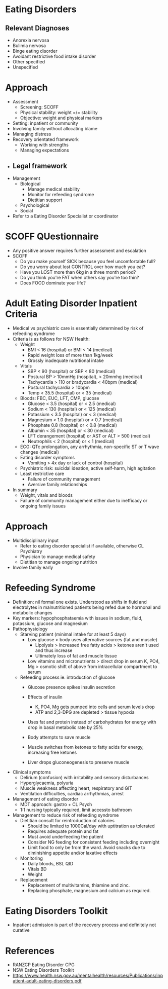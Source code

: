 # Eating Disorders

## Relevant Diagnoses

- Anorexia nervosa
- Bulimia nervosa
- Binge eating disorder
- Avoidant restrictive food intake disorder
- Other specified
- Unspecified

# Approach

- Assessment
  - Screening: SCOFF
  - Physical stability: weight =/= stability
  - Objective: weight and physical markers
- Setting: inpatient or community
- Involving family without allocating blame
- Managing distress
- Recovery orientated framework
  - Working with strengths
  - Managing expectations
- Legal framework
  - 
- Management
  - Biological
    - Manage medical stability
    - Monitor for refeeding syndrome
    - Dietitian support
  - Psychological
  - Social
- Refer to a Eating Disorder Specialist or coordinator

# SCOFF QUestionnaire

- Any positive answer requires further assessment and escalation
- SCOFF
  - Do you make yourself SICK because you feel uncomfortable full?
  - Do you worry about lost CONTROL over how much you eat?
  - Have you LOST more than 6kg in a three month period?
  - Do you think you're FAT when others say you're too thin?
  - Does FOOD dominate your life?

# Adult Eating Disorder Inpatient Criteria

- Medical vs psychiatric care is essentially determined by risk of refeeding syndrome
- Criteria is as follows for NSW Health:
  - Weight
    - BMI < 16 (hospital) or BMI < 14 (medical)
    - Rapid weight loss of more than 1kg/week
    - Grossly inadequate nutritional intake
  - Vitals
    - SBP < 90 (hospital) or SBP < 80 (medical)
    - Postural BP > 10mmHg (hospital), > 20mmhg (medical)
    - Tachycardia > 110 or bradycardia < 40bpm (medical)
    - Postural tachycardia > 10bpm
    - Temp < 35.5 (hospital) or < 35 (medical)
  - Bloods: FBC, EUC, LFT, CMP, glucose
    - Glucose < 3.5 (hospital) or < 2.5 (medical)
    - Sodium < 130 (hospital) or < 125 (medical)
    - Potassium < 3.5 (hospital) or < 3 (medical)
    - Magnesium < 1.0 (hospital) or < 0.7 (medical)
    - Phosphate 0.8 (hospital) or < 0.8 (medical)
    - Albumin < 35 (hospital) or < 30 (medical)
    - LFT derangement (hospital) or AST or ALT > 500 (medical)
    - Neutrophils < 2 (hospital) or < 1 (medical)
  - ECG: QTc prolongation, any arrhythmia, non-specific ST or T wave changes (medical)
  - Eating disorder symptoms
    - Vomiting > 4x day or lack of control (hospital)
  - Psychiatric risk: suicidal ideation, active self-harm, high agitation
  - Least restrictive care
    - Failure of community management
    - Aversive family relationships
- In summary
  - Weight, vitals and bloods
  - Failure of community management either due to inefficacy or ongoing family issues

# Approach
- Multidisciplinary input
  - Refer to eating disorder specialist if available, otherwise CL Psychiatry
  - Physician to manage medical safety
  - Dietitian to manage ongoing nutrition
- Involve family early



# Refeeding Syndrome

- Definition: nil formal one exists. Understood as shifts in fluid and electrolytes in malnutritioned patients being refed due to hormonal and metabolic changes
- Key markers: hypophosphataemia with issues in sodium, fluid, potassium, glucose and magnesium
- Pathophysiology
  - Starving patient (minimal intake for at least 5 days)
    - Low glucose > body uses alternative sources (fat and muscle)
      - Lipolysis > increased free fatty acids > ketones aren't used and thus increase
      - Ultimately loss of fat and muscle tissue
    - Low vitamins and micronutrients > direct drop in serum K, PO4, Mg > osmotic shift of above from intracellular compartment to serum
  - Refeeding process ie. introduction of glucose
    - Glucose presence spikes insulin secretion
    - Effects of insulin
      - K, PO4, Mg gets pumped into cells and serum levels drop
      - ATP and 2,3-DPG are depleted > tissue hypoxia



    - Uses fat and protein instead of carbohydrates for energy with drop in basal metabolic rate by 25%
    - Body attempts to save muscle
    - Muscle switches from ketones to fatty acids for energy, increasing free ketones
    - Liver drops gluconeogenesis to preserve muscle
- Clinical symptoms
  - Delirium (confusion) with irritability and sensory disturbances
  - Hyperglycaemia, polyuria
  - Muscle weakness affecting heart, respiratory and GIT
  - Ventilation difficulties, cardiac arrhythmias, arrest
- Management of eating disorder
  - MDT approach: gastro + CL Psych
  - 1:1 nursing typically required, limit accessto bathroom
- Management to reduce risk of refeeding syndrome
  - Dietitian consult for reintroduction of calories
    - Should be limited to 1000Cal/day with uptitration as tolerated
    - Requires adequate protein and fat
    - Must avoid underfeeding the patient
    - Consider NG feeding for consistent feeding including overnight
    - Limit food to only be from the ward. Avoid snacks due to diminishing appetite and/or laxative effects
  - Monitoring
    - Daily bloods, BSL QID
    - Vitals BD
    - Weight
  - Replacement
    - Replacement of multivitamins, thiamine and zinc.
    - Replacing phosphate, magnesium and calcium as required.



# Eating Disorders Toolkit
- Inpatient admission is part of the recovery process and definitely not curative



# References
* RANZCP Eating Disorder CPG
* NSW Eating Disorders Toolkit
* https://www.health.nsw.gov.au/mentalhealth/resources/Publications/inpatient-adult-eating-disorders.pdf